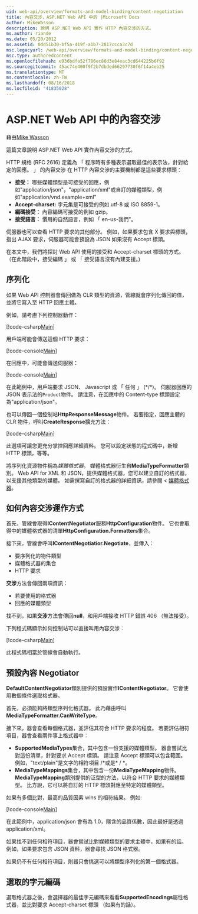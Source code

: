 ```yaml
---
uid: web-api/overview/formats-and-model-binding/content-negotiation
title: 內容交涉，ASP.NET Web API 中的 |Microsoft Docs
author: MikeWasson
description: 說明 ASP.NET Web API 實作 HTTP 內容交涉的方式。
ms.author: riande
ms.date: 05/20/2012
ms.assetid: 0dd51b30-bf5a-419f-a1b7-2817ccca3c7d
msc.legacyurl: /web-api/overview/formats-and-model-binding/content-negotiation
msc.type: authoredcontent
ms.openlocfilehash: e936bdfa52f786ec86d3e84eac3cd644225b6f92
ms.sourcegitcommit: 45ac74e400f9f2b7dbded66297730f6f14a4eb25
ms.translationtype: MT
ms.contentlocale: zh-TW
ms.lasthandoff: 08/16/2018
ms.locfileid: "41835028"
---
```

<a name="content-negotiation-in-aspnet-web-api"></a>ASP.NET Web API 中的內容交涉
====================
藉由[Mike Wasson](https://github.com/MikeWasson)

這篇文章說明 ASP.NET Web API 實作內容交涉的方式。

HTTP 規格 (RFC 2616) 定義為 「 程序時有多種表示選取最佳的表示法，針對給定的回應。 」 的內容交涉 在 HTTP 內容交涉的主要機制都是這些要求標頭：

- **接受：** 哪些媒體類型是可接受的回應，例如"application/json"，"application/xml"或自訂的媒體類型，例如&quot;application/vnd.example+xml&quot;
- **Accept-charset:** 字元集是可接受的例如 utf-8 或 ISO 8859-1。
- **編碼接受：** 內容編碼可接受的例如 gzip。
- **接受語言：** 慣用的自然語言，例如 「 en-us-我們"。

伺服器也可以查看 HTTP 要求的其他部分。 例如，如果要求包含 X 要求與標頭，指出 AJAX 要求，伺服器可能會預設為 JSON 如果沒有 Accept 標頭。

在本文中，我們將探討 Web API 使用的接受和 Accept-charset 標頭的方式。 （在此階段中，接受編碼 」 或 「 接受語言沒有內建支援。)

## <a name="serialization"></a>序列化

如果 Web API 控制器會傳回做為 CLR 類型的資源，管線就會序列化傳回的值，並將它寫入至 HTTP 回應主體。

例如，請考慮下列控制器動作：

[!code-csharp[Main](content-negotiation/samples/sample1.cs)]

用戶端可能會傳送這個 HTTP 要求：

[!code-console[Main](content-negotiation/samples/sample2.cmd)]

在回應中，可能會傳送伺服器：

[!code-console[Main](content-negotiation/samples/sample3.cmd)]

在此範例中，用戶端要求 JSON、 Javascript 或 「 任何 」 (\*/\*)。 伺服器回應的 JSON 表示法的`Product`物件。 請注意，在回應中的 Content-type 標頭設定為&quot;application/json&quot;。

也可以傳回一個控制站**HttpResponseMessage**物件。 若要指定，回應主體的 CLR 物件，呼叫**CreateResponse**擴充方法：

[!code-csharp[Main](content-negotiation/samples/sample4.cs)]

此選項可讓您更充分掌控回應詳細資料。 您可以設定狀態的程式碼中，新增 HTTP 標頭，等等。

將序列化資源物件稱為*媒體格式器*。 媒體格式器衍生自**MediaTypeFormatter**類別。 Web API for XML 和 JSON，提供媒體格式器，您可以建立自訂的格式器，以支援其他類型的媒體。 如需撰寫自訂的格式器的詳細資訊，請參閱 <<c0> [ 媒體格式器](media-formatters.md)。

## <a name="how-content-negotiation-works"></a>如何內容交涉運作方式

首先，管線會取得**IContentNegotiator**服務**HttpConfiguration**物件。 它也會取得中的媒體格式器的清單**HttpConfiguration.Formatters**集合。

接下來，管線會呼叫**IContentNegotiatior.Negotiate**，並傳入：

- 要序列化的物件類型
- 媒體格式器的集合
- HTTP 要求

**交涉**方法會傳回兩項資訊：

- 若要使用的格式器
- 回應的媒體類型

找不到，如果**交涉**方法會傳回**null**，和用戶端接收 HTTP 錯誤 406 （無法接受）。

下列程式碼顯示如何控制站可以直接叫用內容交涉：

[!code-csharp[Main](content-negotiation/samples/sample5.cs)]

此程式碼相當於管線會自動執行。

## <a name="default-content-negotiator"></a>預設內容 Negotiator

**DefaultContentNegotiator**類別提供的預設實作**IContentNegotiator**。 它會使用數個條件選取格式器。

首先，必須能夠將類型序列化格式器。 此乃藉由呼叫**MediaTypeFormatter.CanWriteType**。

接下來，器會查看每個格式器，並評估其符合 HTTP 要求的程度。 若要評估相符項目，器會查看兩件事上格式器中：

- **SupportedMediaTypes**集合，其中包含一份支援的媒體類型。 器會嘗試比對這份清單，針對要求 Accept 標頭。 請注意 Accept 標頭可以包含範圍。 例如，"text/plain"是文字的相符項目 /\*或是\* / \*。
- **MediaTypeMappings**集合，其中包含一份**MediaTypeMapping**物件。 **MediaTypeMapping**類別提供的泛型的方法，以符合 HTTP 要求的媒體類型。 比方說，它可以將自訂的 HTTP 標頭對應至特定的媒體類型。

如果有多個比對，最高的品質因素 wins 的相符結果。 例如: 

[!code-console[Main](content-negotiation/samples/sample6.cmd)]

在此範例中，application/json 會有為 1.0，隱含的品質係數，因此最好是透過 application/xml。

如果找不到任何相符項目，器會嘗試比對媒體類型的要求主體中，如果有的話。 例如，如果要求包含 JSON 資料，器會尋找 JSON 格式器。

如果仍不有任何相符項目，則器只會挑選可以將類型序列化的第一個格式器。

## <a name="selecting-a-character-encoding"></a>選取的字元編碼

選取格式器之後，會選擇器的最佳字元編碼來看看**SupportedEncodings**屬性格式器，並比對要求 Accept-charset 標頭 （如果有的話）。
